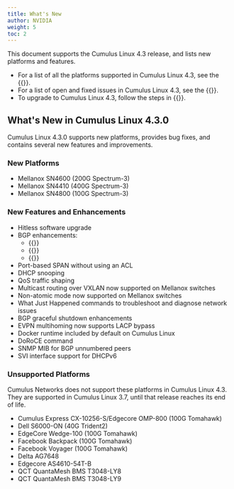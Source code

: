 ```yaml
---
title: What's New
author: NVIDIA
weight: 5
toc: 2
---
```

This document supports the Cumulus Linux 4.3 release, and lists new platforms and features.

- For a list of all the platforms supported in Cumulus Linux 4.3, see the {{<exlink url="https://cumulusnetworks.com/products/hardware-compatibility-list/" text="Hardware Compatibility List (HCL)">}}.
- For a list of open and fixed issues in Cumulus Linux 4.3, see the {{<link title="Cumulus Linux 4.3 Release Notes" text="Cumulus Linux 4.3 Release Notes">}}.
- To upgrade to Cumulus Linux 4.3, follow the steps in {{<link url="Upgrading-Cumulus-Linux">}}.

## What's New in Cumulus Linux 4.3.0

Cumulus Linux 4.3.0 supports new platforms, provides bug fixes, and contains several new features and improvements.

### New Platforms

- Mellanox SN4600 (200G Spectrum-3)
- Mellanox SN4410 (400G Spectrum-3)
- Mellanox SN4800 (100G Spectrum-3)

### New Features and Enhancements

- Hitless software upgrade
- BGP enhancements:
  - {{<link url="Optional-BGP-Configuration/#graceful-bgp-restart" text="Graceful restart">}}
  - {{<link url="Optional-BGP-Configuration/#wait-for-convergence" text="Wait for convergence">}}
  - {{<link url="Optional-BGP-Configuration/#suppress-route-advertisement" text="Suppress Route Advertisement">}}
- Port-based SPAN without using an ACL
- DHCP snooping
- QoS traffic shaping
- Multicast routing over VXLAN now supported on Mellanox switches
- Non-atomic mode now supported on Mellanox switches
- What Just Happened commands to troubleshoot and diagnose network issues
- BGP graceful shutdown enhancements
- EVPN multihoming now supports LACP bypass
- Docker runtime included by default on Cumulus Linux
- DoRoCE command
- SNMP MIB for BGP unnumbered peers
- SVI interface support for DHCPv6

### Unsupported Platforms

Cumulus Networks does not support these platforms in Cumulus Linux 4.3. They are supported in Cumulus Linux 3.7, until that release reaches its end of life.

- Cumulus Express CX-10256-S/Edgecore OMP-800 (100G Tomahawk)
- Dell S6000-ON (40G Trident2)
- EdgeCore Wedge-100 (100G Tomahawk)
- Facebook Backpack (100G Tomahawk)
- Facebook Voyager (100G Tomahawk)
- Delta AG7648
- Edgecore AS4610-54T-B
- QCT QuantaMesh BMS T3048-LY8
- QCT QuantaMesh BMS T3048-LY9
